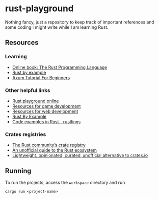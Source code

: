 # rust-playground

Nothing fancy, just a repository to keep track of important references and some coding I might write while I am learning Rust.

## Resources

### Learning

- [Online book: The Rust Programming Language](https://doc.rust-lang.org/stable/book/)
- [Rust by example](https://doc.rust-lang.org/rust-by-example/index.html)
- [Axum Tutorial For Beginners](https://github.com/programatik29/axum-tutorial)

### Other helpful links

- [Rust playground online](https://play.rust-lang.org)
- [Resources for game development](https://arewegameyet.rs/)
- [Resources for web development](https://www.arewewebyet.org/)
- [Rust By Example](https://doc.rust-lang.org/rust-by-example/index.html)
- [Code examples in Rust - rustlings](https://github.com/rust-lang/rustlings)

### Crates registries

- [The Rust community’s crate registry](https://crates.io/)
- [An unofficial guide to the Rust ecosystem](https://blessed.rs/crates)
- [Lightweight, opinionated, curated, unofficial alternative to crates.io](https://lib.rs/)

## Running

To run the projects, access the `workspace` directory and run

```
cargo run <project-name>
```
